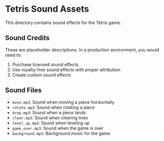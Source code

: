 # Tetris Sound Assets

This directory contains sound effects for the Tetris game.

## Sound Credits

These are placeholder descriptions. In a production environment, you would need to:
1. Purchase licensed sound effects
2. Use royalty-free sound effects with proper attribution
3. Create custom sound effects

## Sound Files

- `move.mp3`: Sound when moving a piece horizontally
- `rotate.mp3`: Sound when rotating a piece
- `drop.mp3`: Sound when a piece lands
- `clear.mp3`: Sound when clearing lines
- `level_up.mp3`: Sound when leveling up
- `game_over.mp3`: Sound when the game is over
- `background.mp3`: Background music for the game
